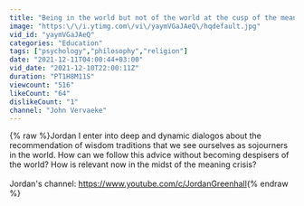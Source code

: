 ```yaml
---
title: "Being in the world but not of the world at the cusp of the meaning crisis \/w  Jordan Hall -"
image: "https:\/\/i.ytimg.com\/vi\/yaymVGaJAeQ\/hqdefault.jpg"
vid_id: "yaymVGaJAeQ"
categories: "Education"
tags: ["psychology","philosophy","religion"]
date: "2021-12-11T04:00:44+03:00"
vid_date: "2021-12-10T22:00:11Z"
duration: "PT1H8M11S"
viewcount: "516"
likeCount: "64"
dislikeCount: "1"
channel: "John Vervaeke"
---
```

{% raw %}Jordan I enter into deep and dynamic dialogos about the recommendation of  wisdom traditions that we see ourselves as sojourners in the world.  How can we follow this advice without becoming despisers of the world?  How is relevant now in the midst of the meaning crisis?<br /><br />Jordan's channel: <a rel="nofollow" target="blank" href="https://www.youtube.com/c/JordanGreenhall">https://www.youtube.com/c/JordanGreenhall</a>{% endraw %}
